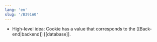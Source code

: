 ```yaml
---
lang: 'en'
slug: '/B391A0'
---
```


- High-level idea: Cookie has a value that corresponds to the [[Back-end|backend]] [[database]].
